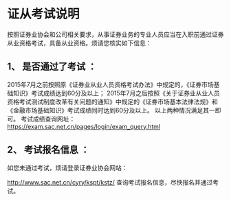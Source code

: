 # 证从考试说明
按照证券业协会和公司相关要求，从事证券业务的专业人员应当在入职前通过证券从业资格考试，具备从业资格。烦请您核实如下信息：
## 1、 是否通过了考试 ：
2015年7月之前按照原《证券业从业人员资格考试办法》中规定的，《证券市场基础知识》考试成绩达到60分及以上；
2015年7月之后按照《关于证券业从业人员资格考试测试制度改革有关问题的通知》中规定的《证券市场基本法律法规》和《金融市场基础知识》考试成绩同时达到60分及以上。
以上两种情况满足其一即可。
考试成绩查询网址：
https://exam.sac.net.cn/pages/login/exam_query.html
## 2、 考试报名信息 ：
如您未通过考试，烦请登录证券业协会网站：

http://www.sac.net.cn/cyry/kspt/kstz/ 查询考试报名信息，尽快报名并通过考试。

